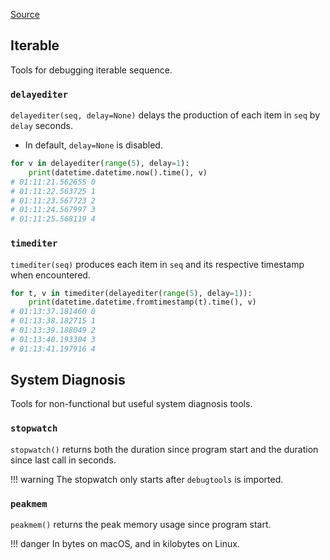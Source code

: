 [Source](https://github.com/chuanconggao/extratools/blob/master/extratools/debugtools.py)

## Iterable

Tools for debugging iterable sequence.

### `delayediter`

`delayediter(seq, delay=None)` delays the production of each item in `seq` by `delay` seconds.

- In default, `delay=None` is disabled.

``` python
for v in delayediter(range(5), delay=1):
    print(datetime.datetime.now().time(), v)
# 01:11:21.562655 0
# 01:11:22.563725 1
# 01:11:23.567723 2
# 01:11:24.567997 3
# 01:11:25.568119 4
```

### `timediter`

`timediter(seq)` produces each item in `seq` and its respective timestamp when encountered.

``` python
for t, v in timediter(delayediter(range(5), delay=1)):
    print(datetime.datetime.fromtimestamp(t).time(), v)
# 01:13:37.181460 0
# 01:13:38.182715 1
# 01:13:39.188049 2
# 01:13:40.193304 3
# 01:13:41.197916 4
```

## System Diagnosis

Tools for non-functional but useful system diagnosis tools.

### `stopwatch`

`stopwatch()` returns both the duration since program start and the duration since last call in seconds.

!!! warning
    The stopwatch only starts after `debugtools` is imported.

### `peakmem`

`peakmem()` returns the peak memory usage since program start.

!!! danger
    In bytes on macOS, and in kilobytes on Linux.
